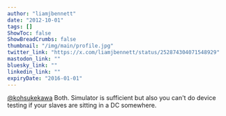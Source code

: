 ```yaml
---
author: "liamjbennett"
date: "2012-10-01"
tags: []
ShowToc: false
ShowBreadCrumbs: false
thumbnail: "/img/main/profile.jpg"
twitter_link: "https://x.com/liamjbennett/status/252874304071548929"
mastodon_link: ""
bluesky_link: ""
linkedin_link: ""
expiryDate: "2016-01-01"
---
```


[@kohsukekawa](https://x.com/kohsukekawa) Both. Simulator is sufficient but also you can't do device testing if your slaves are sitting in a DC somewhere.

